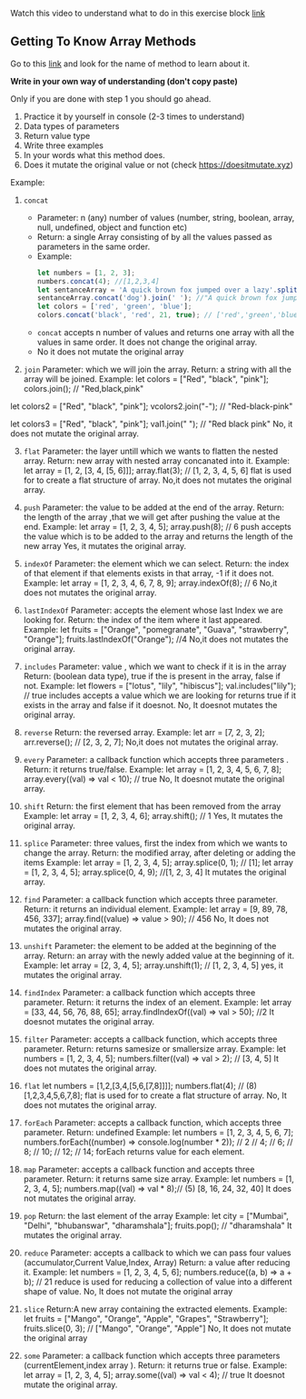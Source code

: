 Watch this video to understand what to do in this exercise block [link](https://www.youtube.com/watch?v=zGpplZj4zY0&feature=youtu.be)

## Getting To Know Array Methods

Go to this [link](https://developer.mozilla.org/en-US/docs/Web/JavaScript/Reference/Global_Objects/Array) and look for the name of method to learn about it.

**Write in your own way of understanding (don't copy paste)**

Only if you are done with step 1 you should go ahead.

1. Practice it by yourself in console (2-3 times to understand)
2. Data types of parameters
3. Return value type
4. Write three examples
5. In your words what this method does.
6. Does it mutate the original value or not (check https://doesitmutate.xyz)

Example:

1. `concat`

   - Parameter: n (any) number of values (number, string, boolean, array, null, undefined, object and function etc)
   - Return: a single Array consisting of by all the values passed as parameters in the same order.
   - Example:
     ```js
     let numbers = [1, 2, 3];
     numbers.concat(4); //[1,2,3,4]
     let sentanceArray = 'A quick brown fox jumped over a lazy'.split(' ');
     sentanceArray.concat('dog').join(' '); //"A quick brown fox jumped over a lazy dog"
     let colors = ['red', 'green', 'blue'];
     colors.concat('black', 'red', 21, true); // ['red','green','blue','black', 'red', 21, true]
     ```
   - `concat` accepts n number of values and returns one array with all the values in same order. It does not change the original array.
   - No it does not mutate the original array

2. `join`
Parameter: which we will join the array.
Return: a string with all the array will be  joined.
Example:
let colors = ["Red", "black", "pink"];
colors.join(); // "Red,black,pink"

let colors2 = ["Red", "black", "pink"];
vcolors2.join("-"); // "Red-black-pink"

let colors3 = ["Red", "black", "pink"];
val1.join(" "); // "Red black pink"
No, it does not mutate the original array.

3. `flat`
Parameter: the layer untill which we wants to flatten the nested array.
Return: new array with nested array concanated into it.
Example:
let array = [1, 2, [3, 4, [5, 6]]];
array.flat(3); // [1, 2, 3, 4, 5, 6]
flat is used for to create a flat structure of array.
No,it does not mutates the original array.

4. `push`
Parameter: the value to be added at the end of the array.
Return: the length of the array ,that we will get after pushing the value at the end.
Example:
let array = [1, 2, 3, 4, 5];
array.push(8); // 6
push accepts the value which is to be added to the array and returns the length of the new array
Yes, it mutates the original array.

5. `indexOf`
Parameter: the element which we can select.
Return: the index of that element if that elements exists in that array, -1 if it does not.
Example:
let array = [1, 2, 3, 4, 6, 7, 8, 9];
array.indexOf(8); // 6
No,it does not mutates the original array.

6. `lastIndexOf`
Parameter: accepts the element whose last Index we are looking for.
Return: the index of the item where it last appeared.
Example:
let fruits = ["Orange", "pomegranate", "Guava", "strawberry", "Orange"];
fruits.lastIndexOf("Orange"); //4
No,it does not mutates the original array.

7. `includes`
Parameter: value , which we want to check if it is in the array
Return: (boolean data type), true if the is present in the array, false if not.
Example:
let flowers = ["lotus", "lily", "hibiscus"];
val.includes("lily"); // true
includes accepts a value which we are looking for returns true if it exists in the array and false if it doesnot.
No, It doesnot mutates the original array.

8. `reverse`
Return: the reversed array.
Example:
let arr = [7, 2, 3, 2];
arr.reverse(); // [2, 3, 2, 7];
No,it does not mutates the original array.

9. `every`
Parameter: a callback function which accepts three parameters .
Return: it returns true/false.
Example:
let array = [1, 2, 3, 4, 5, 6, 7, 8];
array.every((val) => val < 10); // true
No, It doesnot mutate the original array.

10. `shift`
Return: the first element that has been removed from the array
Example:
let array = [1, 2, 3, 4, 6];
array.shift(); // 1
Yes, It mutates the original array.

11. `splice`
Parameter: three values, first the index from which we wants to change the array.
Return: the modified array, after deleting or adding the items
Example:
let array = [1, 2, 3, 4, 5];
array.splice(0, 1); // [1];
let array = [1, 2, 3, 4, 5];
array.splice(0, 4, 9);
//[1, 2, 3, 4]
It mutates the original array.

12. `find`
Parameter: a callback function which accepts three parameter.
Return: it returns an individual element.
Example:
let array = [9, 89, 78, 456, 337];
array.find((value) => value > 90); // 456 
No, It does not mutates the original array.

13. `unshift`
Parameter: the element to be added at the beginning of the array.
Return: an array with the newly added value at the beginning of it.
Example:
let array = [2, 3, 4, 5];
array.unshift(1); // [1, 2, 3, 4, 5]
yes, it mutates the original array.

14. `findIndex`
Parameter: a callback function which accepts three parameter.
Return: it returns the index of an element.
Example:
let array = [33, 44, 56, 76, 88, 65];
array.findIndexOf((val) => val > 50); //2
It doesnot mutates the original array.

15. `filter`
Parameter: accepts a callback function, which accepts three parameter.
Return: returns samesize or smallersize array.
Example:
let numbers = [1, 2, 3, 4, 5];
numbers.filter((val) => val > 2); // [3, 4, 5]
It does not mutates the original array.

16. `flat`
let numbers = [1,2,[3,4,[5,6,[7,8]]]];
numbers.flat(4); // (8) [1,2,3,4,5,6,7,8];
flat is used for to create a flat structure of array.
No, It does not mutates the original array.

17. `forEach`
Parameter: accepts a callback function, which accepts three parameter.
Return: undefined
Example:
let numbers = [1, 2, 3, 4, 5, 6, 7];
numbers.forEach((number) => console.log(number * 2));
// 2
// 4;
// 6;
// 8;
// 10;
// 12;
// 14;
forEach returns value for each element.

18. `map`
Parameter: accepts a callback function and accepts three parameter.
Return: it returns same size array.
Example:
let numbers = [1, 2, 3, 4, 5];
numbers.map((val) => val * 8);//  (5) [8, 16, 24, 32, 40]
It does not mutates the original array.

19. `pop`
Return: the last element of the array
Example:
let city = ["Mumbai", "Delhi", "bhubanswar", "dharamshala"];
fruits.pop(); // "dharamshala"
It mutates the original array.

20. `reduce`
Parameter: accepts a callback to which we can pass four values (accumulator,Current Value,Index, Array)
Return: a value after reducing it.
Example:
let numbers = [1, 2, 3, 4, 5, 6];
numbers.reduce((a, b) => a + b); // 21
reduce is used for reducing a collection of value into a different shape of value.
No, It does not mutate the original array

21. `slice`
Return:A new array containing the extracted elements.
Example:
let fruits = ["Mango", "Orange", "Apple", "Grapes", "Strawberry"];
fruits.slice(0, 3);
// ["Mango", "Orange", "Apple"]
No, It does not mutate the original array

22. `some`
Parameter: a callback function which accepts three parameters (currentElement,index array ).
Return: it returns true or false.
Example:
let array = [1, 2, 3, 4, 5];
array.some((val) => val < 4); // true
It doesnot mutate the original array.
